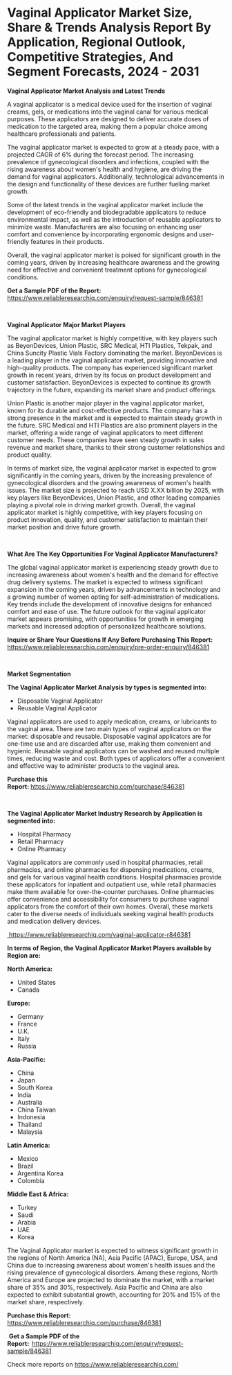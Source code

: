 <p><h1>Vaginal Applicator Market Size, Share & Trends Analysis Report By Application, Regional Outlook, Competitive Strategies, And Segment Forecasts, 2024 - 2031</h1></p><p><strong>Vaginal Applicator Market Analysis and Latest Trends</strong></p>
<p><p>A vaginal applicator is a medical device used for the insertion of vaginal creams, gels, or medications into the vaginal canal for various medical purposes. These applicators are designed to deliver accurate doses of medication to the targeted area, making them a popular choice among healthcare professionals and patients.</p><p>The vaginal applicator market is expected to grow at a steady pace, with a projected CAGR of 6% during the forecast period. The increasing prevalence of gynecological disorders and infections, coupled with the rising awareness about women's health and hygiene, are driving the demand for vaginal applicators. Additionally, technological advancements in the design and functionality of these devices are further fueling market growth.</p><p>Some of the latest trends in the vaginal applicator market include the development of eco-friendly and biodegradable applicators to reduce environmental impact, as well as the introduction of reusable applicators to minimize waste. Manufacturers are also focusing on enhancing user comfort and convenience by incorporating ergonomic designs and user-friendly features in their products.</p><p>Overall, the vaginal applicator market is poised for significant growth in the coming years, driven by increasing healthcare awareness and the growing need for effective and convenient treatment options for gynecological conditions.</p></p>
<p><strong>Get a Sample PDF of the Report:&nbsp;</strong> <a href="https://www.reliableresearchiq.com/enquiry/request-sample/846381">https://www.reliableresearchiq.com/enquiry/request-sample/846381</a></p>
<p>&nbsp;</p>
<p><strong>Vaginal Applicator Major Market Players</strong></p>
<p><p>The vaginal applicator market is highly competitive, with key players such as BeyonDevices, Union Plastic, SRC Medical, HTI Plastics, Tekpak, and China Suncity Plastic Vials Factory dominating the market. BeyonDevices is a leading player in the vaginal applicator market, providing innovative and high-quality products. The company has experienced significant market growth in recent years, driven by its focus on product development and customer satisfaction. BeyonDevices is expected to continue its growth trajectory in the future, expanding its market share and product offerings.</p><p>Union Plastic is another major player in the vaginal applicator market, known for its durable and cost-effective products. The company has a strong presence in the market and is expected to maintain steady growth in the future. SRC Medical and HTI Plastics are also prominent players in the market, offering a wide range of vaginal applicators to meet different customer needs. These companies have seen steady growth in sales revenue and market share, thanks to their strong customer relationships and product quality.</p><p>In terms of market size, the vaginal applicator market is expected to grow significantly in the coming years, driven by the increasing prevalence of gynecological disorders and the growing awareness of women's health issues. The market size is projected to reach USD X.XX billion by 2025, with key players like BeyonDevices, Union Plastic, and other leading companies playing a pivotal role in driving market growth. Overall, the vaginal applicator market is highly competitive, with key players focusing on product innovation, quality, and customer satisfaction to maintain their market position and drive future growth.</p></p>
<p>&nbsp;</p>
<p><strong>What Are The Key Opportunities For Vaginal Applicator Manufacturers?</strong></p>
<p><p>The global vaginal applicator market is experiencing steady growth due to increasing awareness about women's health and the demand for effective drug delivery systems. The market is expected to witness significant expansion in the coming years, driven by advancements in technology and a growing number of women opting for self-administration of medications. Key trends include the development of innovative designs for enhanced comfort and ease of use. The future outlook for the vaginal applicator market appears promising, with opportunities for growth in emerging markets and increased adoption of personalized healthcare solutions.</p></p>
<p><strong>Inquire or Share Your Questions If Any Before Purchasing This Report:</strong> <a href="https://www.reliableresearchiq.com/enquiry/pre-order-enquiry/846381">https://www.reliableresearchiq.com/enquiry/pre-order-enquiry/846381</a></p>
<p>&nbsp;</p>
<p><strong>Market Segmentation</strong></p>
<p><strong>The Vaginal Applicator Market Analysis by types is segmented into:</strong></p>
<p><ul><li>Disposable Vaginal Applicator</li><li>Reusable Vaginal Applicator</li></ul></p>
<p><p>Vaginal applicators are used to apply medication, creams, or lubricants to the vaginal area. There are two main types of vaginal applicators on the market: disposable and reusable. Disposable vaginal applicators are for one-time use and are discarded after use, making them convenient and hygienic. Reusable vaginal applicators can be washed and reused multiple times, reducing waste and cost. Both types of applicators offer a convenient and effective way to administer products to the vaginal area.</p></p>
<p><strong>Purchase this Report:&nbsp;</strong><a href="https://www.reliableresearchiq.com/purchase/846381">https://www.reliableresearchiq.com/purchase/846381</a></p>
<p>&nbsp;</p>
<p><strong>The Vaginal Applicator Market Industry Research by Application is segmented into:</strong></p>
<p><ul><li>Hospital Pharmacy</li><li>Retail Pharmacy</li><li>Online Pharmacy</li></ul></p>
<p><p>Vaginal applicators are commonly used in hospital pharmacies, retail pharmacies, and online pharmacies for dispensing medications, creams, and gels for various vaginal health conditions. Hospital pharmacies provide these applicators for inpatient and outpatient use, while retail pharmacies make them available for over-the-counter purchases. Online pharmacies offer convenience and accessibility for consumers to purchase vaginal applicators from the comfort of their own homes. Overall, these markets cater to the diverse needs of individuals seeking vaginal health products and medication delivery devices.</p></p>
<p><a href="https://www.reliableresearchiq.com/vaginal-applicator-r846381">&nbsp;https://www.reliableresearchiq.com/vaginal-applicator-r846381</a></p>
<p><strong>In terms of Region, the Vaginal Applicator Market Players available by Region are:</strong></p>
<p>
    <p> <strong> North America: </strong>
        <ul>
            <li>United States</li>
            <li>Canada</li>
        </ul>
        </p> 
    <p> <strong> Europe: </strong>
        <ul>
            <li>Germany</li>
            <li>France</li>
            <li>U.K.</li>
            <li>Italy</li>
            <li>Russia</li>
        </ul>
        </p> 
    <p> <strong> Asia-Pacific: </strong>
        <ul>
            <li>China</li>
            <li>Japan</li>
            <li>South Korea</li>
            <li>India</li>
            <li>Australia</li>
            <li>China Taiwan</li>
            <li>Indonesia</li>
            <li>Thailand</li>
            <li>Malaysia</li>
        </ul>
        </p> 
    <p> <strong> Latin America: </strong>
        <ul>
            <li>Mexico</li>
            <li>Brazil</li>
            <li>Argentina Korea</li>
            <li>Colombia</li>
        </ul>
        </p> 
    <p> <strong> Middle East & Africa: </strong>
        <ul>
            <li>Turkey</li>
            <li>Saudi</li>
            <li>Arabia</li>
            <li>UAE</li>
            <li>Korea</li>
        </ul>
    </p>
    </p>
<p><p>The Vaginal Applicator market is expected to witness significant growth in the regions of North America (NA), Asia Pacific (APAC), Europe, USA, and China due to increasing awareness about women's health issues and the rising prevalence of gynecological disorders. Among these regions, North America and Europe are projected to dominate the market, with a market share of 35% and 30%, respectively. Asia Pacific and China are also expected to exhibit substantial growth, accounting for 20% and 15% of the market share, respectively.</p></p>
<p><strong>Purchase this Report: </strong><a href="https://www.reliableresearchiq.com/purchase/846381">https://www.reliableresearchiq.com/purchase/846381</a></p>
<p>&nbsp;<strong>Get a Sample PDF of the Report:&nbsp;&nbsp;</strong><a href="https://www.reliableresearchiq.com/enquiry/request-sample/846381">https://www.reliableresearchiq.com/enquiry/request-sample/846381</a></p>
<p><strong></strong></p>
<p>Check more reports on <a href="https://www.reliableresearchiq.com/">https://www.reliableresearchiq.com/</a></p>